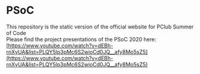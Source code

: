 # PSoC
This repository is the static version of the official website for PClub Summer of Code  
Please find the project presentations of the PSoC 2020 here: [https://www.youtube.com/watch?v=dEBh-rnXyUA&list=PLQY5lp3pMc6S2wioCd0JQ__afy8Mo5sZ5](https://www.youtube.com/watch?v=dEBh-rnXyUA&list=PLQY5lp3pMc6S2wioCd0JQ__afy8Mo5sZ5)
